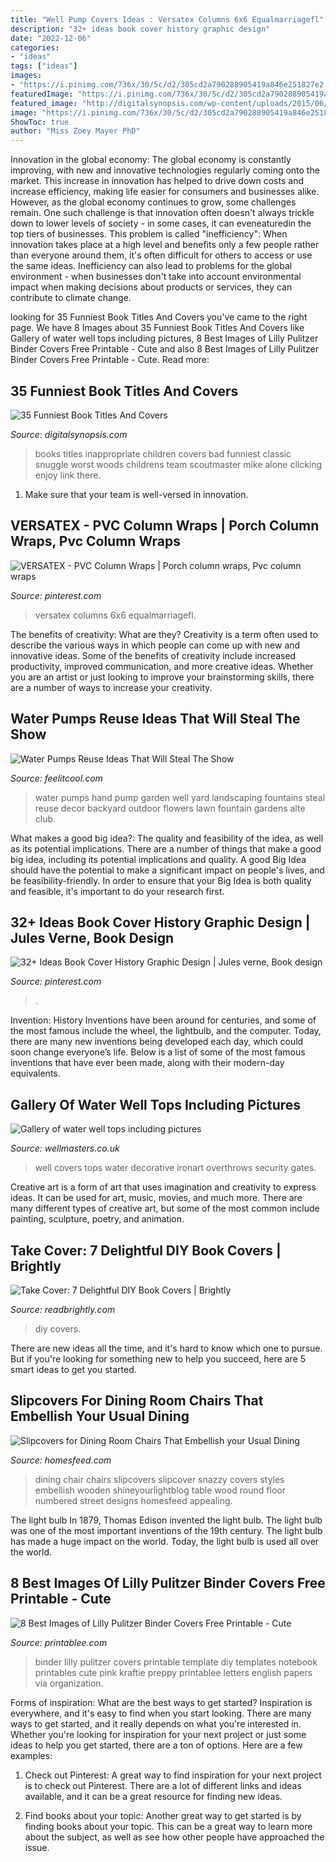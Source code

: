```yaml
---
title: "Well Pump Covers Ideas : Versatex Columns 6x6 Equalmarriagefl"
description: "32+ ideas book cover history graphic design"
date: "2022-12-06"
categories:
- "ideas"
tags: ["ideas"]
images:
- "https://i.pinimg.com/736x/30/5c/d2/305cd2a790288905419a846e251827e2.jpg"
featuredImage: "https://i.pinimg.com/736x/30/5c/d2/305cd2a790288905419a846e251827e2.jpg"
featured_image: "http://digitalsynopsis.com/wp-content/uploads/2015/06/worst-funniest-book-titles-covers-12.jpg"
image: "https://i.pinimg.com/736x/30/5c/d2/305cd2a790288905419a846e251827e2.jpg"
ShowToc: true
author: "Miss Zoey Mayer PhD"
---
```



Innovation in the global economy:
The global economy is constantly improving, with new and innovative technologies regularly coming onto the market. This increase in innovation has helped to drive down costs and increase efficiency, making life easier for consumers and businesses alike. However, as the global economy continues to grow, some challenges remain. One such challenge is that innovation often doesn't always trickle down to lower levels of society - in some cases, it can eveneaturedin the top tiers of businesses. This problem is called "inefficiency": When innovation takes place at a high level and benefits only a few people rather than everyone around them, it's often difficult for others to access or use the same ideas. Inefficiency can also lead to problems for the global environment - when businesses don't take into account environmental impact when making decisions about products or services, they can contribute to climate change.

	

		
looking for 35 Funniest Book Titles And Covers you've came to the right page. We have 8 Images about 35 Funniest Book Titles And Covers like Gallery of water well tops including pictures, 8 Best Images of Lilly Pulitzer Binder Covers Free Printable - Cute and also 8 Best Images of Lilly Pulitzer Binder Covers Free Printable - Cute. Read more:
		
    
## 35 Funniest Book Titles And Covers

<img loading=lazy src="http://digitalsynopsis.com/wp-content/uploads/2015/06/worst-funniest-book-titles-covers-12.jpg" onerror="this.onerror=null;this.src='https://tse4.mm.bing.net/th?id=OIP.Xd8X2vGZtJhRqwE2V3uMCAAAAA&amp;pid=15.1';" alt="35 Funniest Book Titles And Covers">

_Source: digitalsynopsis.com_

>books titles inappropriate children covers bad funniest classic snuggle worst woods childrens team scoutmaster mike alone clicking enjoy link there. 

	

1. Make sure that your team is well-versed in innovation.

    
## VERSATEX - PVC Column Wraps | Porch Column Wraps, Pvc Column Wraps

<img loading=lazy src="https://i.pinimg.com/736x/30/5c/d2/305cd2a790288905419a846e251827e2.jpg" onerror="this.onerror=null;this.src='https://tse4.mm.bing.net/th?id=OIP.88Vp-p21pfrflXDoTuY3hwHaLG&amp;pid=15.1';" alt="VERSATEX - PVC Column Wraps | Porch column wraps, Pvc column wraps">

_Source: pinterest.com_

>versatex columns 6x6 equalmarriagefl. 

	

The benefits of creativity: What are they?
Creativity is a term often used to describe the various ways in which people can come up with new and innovative ideas. Some of the benefits of creativity include increased productivity, improved communication, and more creative ideas. Whether you are an artist or just looking to improve your brainstorming skills, there are a number of ways to increase your creativity.

    
## Water Pumps Reuse Ideas That Will Steal The Show

<img loading=lazy src="https://feelitcool.com/wp-content/uploads/2017/01/well-pumps-reuse9.jpg" onerror="this.onerror=null;this.src='https://tse2.mm.bing.net/th?id=OIP._qj1tIP5trNazSFI7WmMYQHaJ4&amp;pid=15.1';" alt="Water Pumps Reuse Ideas That Will Steal The Show">

_Source: feelitcool.com_

>water pumps hand pump garden well yard landscaping fountains steal reuse decor backyard outdoor flowers lawn fountain gardens alte club. 

	

What makes a good big idea?: The quality and feasibility of the idea, as well as its potential implications.
There are a number of things that make a good big idea, including its potential implications and quality. A good Big Idea should have the potential to make a significant impact on people's lives, and be feasibility-friendly. In order to ensure that your Big Idea is both quality and feasible, it's important to do your research first.

    
## 32+ Ideas Book Cover History Graphic Design | Jules Verne, Book Design

<img loading=lazy src="https://i.pinimg.com/736x/e7/29/f2/e729f2a2f88ef9dd6f7d338ca84a70ad.jpg" onerror="this.onerror=null;this.src='https://tse1.mm.bing.net/th?id=OIP.sAYIXE_SZdzMqYXgMwqX_gAAAA&amp;pid=15.1';" alt="32+ Ideas Book Cover History Graphic Design | Jules verne, Book design">

_Source: pinterest.com_

>. 

	

Invention: History
Inventions have been around for centuries, and some of the most famous include the wheel, the lightbulb, and the computer. Today, there are many new inventions being developed each day, which could soon change everyone’s life. Below is a list of some of the most famous inventions that have ever been made, along with their modern-day equivalents.

    
## Gallery Of Water Well Tops Including Pictures

<img loading=lazy src="https://www.wellmasters.co.uk/wp-content/uploads/2014/10/11.jpg" onerror="this.onerror=null;this.src='https://tse1.mm.bing.net/th?id=OIP.UT_b27-5wttuk6s1wSWiuAHaFj&amp;pid=15.1';" alt="Gallery of water well tops including pictures">

_Source: wellmasters.co.uk_

>well covers tops water decorative ironart overthrows security gates. 

	

Creative art is a form of art that uses imagination and creativity to express ideas. It can be used for art, music, movies, and much more. There are many different types of creative art, but some of the most common include painting, sculpture, poetry, and animation.

    
## Take Cover: 7 Delightful DIY Book Covers | Brightly

<img loading=lazy src="http://assets.readbrightly.com/wp-content/uploads/2015/04/DIY-book-covers-feat.jpg" onerror="this.onerror=null;this.src='https://tse4.mm.bing.net/th?id=OIP.LQIprrHOdBfxn0GrjFhL6QHaFS&amp;pid=15.1';" alt="Take Cover: 7 Delightful DIY Book Covers | Brightly">

_Source: readbrightly.com_

>diy covers. 

	

There are new ideas all the time, and it's hard to know which one to pursue. But if you're looking for something new to help you succeed, here are 5 smart ideas to get you started.

    
## Slipcovers For Dining Room Chairs That Embellish Your Usual Dining

<img loading=lazy src="https://homesfeed.com/wp-content/uploads/2015/12/inviting-and-appealing-slipcovers-for-dining-room-chairs-made-of-wood-in-dar-finish-plus-beautiful-round-table-and-wooden-floor.jpg" onerror="this.onerror=null;this.src='https://tse1.mm.bing.net/th?id=OIP.osqJkVG7lu5-1l3sxxJsFQHaKX&amp;pid=15.1';" alt="Slipcovers for Dining Room Chairs That Embellish your Usual Dining">

_Source: homesfeed.com_

>dining chair chairs slipcovers slipcover snazzy covers styles embellish wooden shineyourlightblog table wood round floor numbered street designs homesfeed appealing. 

	

The light bulb
In 1879, Thomas Edison invented the light bulb. The light bulb was one of the most important inventions of the 19th century. The light bulb has made a huge impact on the world. Today, the light bulb is used all over the world.

    
## 8 Best Images Of Lilly Pulitzer Binder Covers Free Printable - Cute

<img loading=lazy src="http://www.printablee.com/postpic/2009/09/lilly-pulitzer-binder-covers_210007.jpg" onerror="this.onerror=null;this.src='https://tse3.mm.bing.net/th?id=OIP.f7kjLiSkwAtfL0Kj7reQXgHaJ4&amp;pid=15.1';" alt="8 Best Images of Lilly Pulitzer Binder Covers Free Printable - Cute">

_Source: printablee.com_

>binder lilly pulitzer covers printable template diy templates notebook printables cute pink kraftie preppy printablee letters english papers via organization. 

	

Forms of inspiration: What are the best ways to get started?
Inspiration is everywhere, and it's easy to find when you start looking. There are many ways to get started, and it really depends on what you're interested in. Whether you're looking for inspiration for your next project or just some ideas to help you get started, there are a ton of options. Here are a few examples:
1. Check out Pinterest: A great way to find inspiration for your next project is to check out Pinterest. There are a lot of different links and ideas available, and it can be a great resource for finding new ideas.

2. Find books about your topic: Another great way to get started is by finding books about your topic. This can be a great way to learn more about the subject, as well as see how other people have approached the issue.


